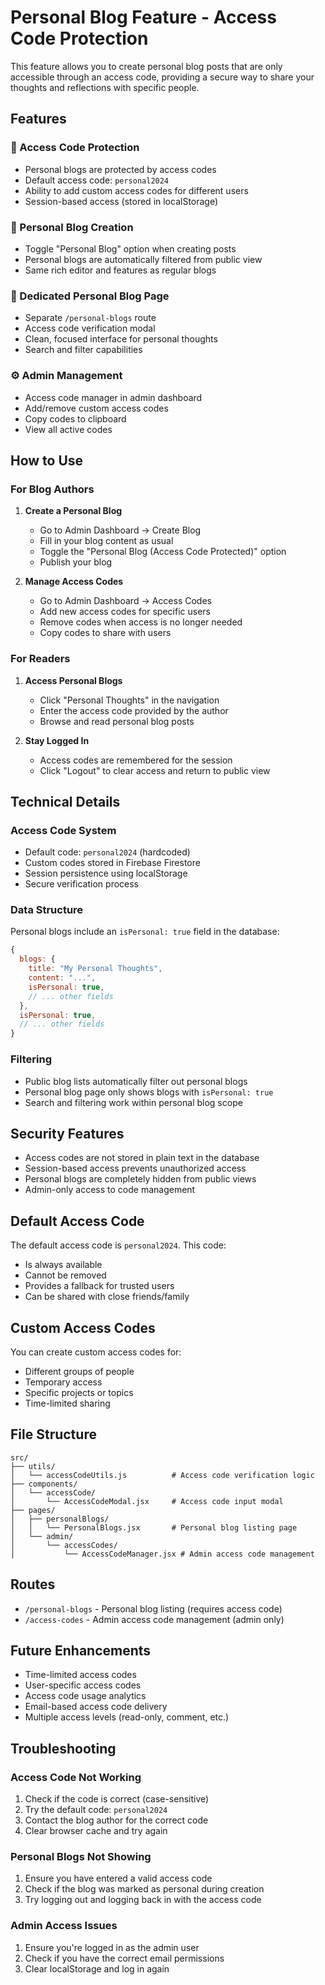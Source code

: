# Personal Blog Feature - Access Code Protection

This feature allows you to create personal blog posts that are only accessible through an access code, providing a secure way to share your thoughts and reflections with specific people.

## Features

### 🔐 Access Code Protection
- Personal blogs are protected by access codes
- Default access code: `personal2024`
- Ability to add custom access codes for different users
- Session-based access (stored in localStorage)

### 📝 Personal Blog Creation
- Toggle "Personal Blog" option when creating posts
- Personal blogs are automatically filtered from public view
- Same rich editor and features as regular blogs

### 🎯 Dedicated Personal Blog Page
- Separate `/personal-blogs` route
- Access code verification modal
- Clean, focused interface for personal thoughts
- Search and filter capabilities

### ⚙️ Admin Management
- Access code manager in admin dashboard
- Add/remove custom access codes
- Copy codes to clipboard
- View all active codes

## How to Use

### For Blog Authors

1. **Create a Personal Blog**
   - Go to Admin Dashboard → Create Blog
   - Fill in your blog content as usual
   - Toggle the "Personal Blog (Access Code Protected)" option
   - Publish your blog

2. **Manage Access Codes**
   - Go to Admin Dashboard → Access Codes
   - Add new access codes for specific users
   - Remove codes when access is no longer needed
   - Copy codes to share with users

### For Readers

1. **Access Personal Blogs**
   - Click "Personal Thoughts" in the navigation
   - Enter the access code provided by the author
   - Browse and read personal blog posts

2. **Stay Logged In**
   - Access codes are remembered for the session
   - Click "Logout" to clear access and return to public view

## Technical Details

### Access Code System
- Default code: `personal2024` (hardcoded)
- Custom codes stored in Firebase Firestore
- Session persistence using localStorage
- Secure verification process

### Data Structure
Personal blogs include an `isPersonal: true` field in the database:
```javascript
{
  blogs: {
    title: "My Personal Thoughts",
    content: "...",
    isPersonal: true,
    // ... other fields
  },
  isPersonal: true,
  // ... other fields
}
```

### Filtering
- Public blog lists automatically filter out personal blogs
- Personal blog page only shows blogs with `isPersonal: true`
- Search and filtering work within personal blog scope

## Security Features

- Access codes are not stored in plain text in the database
- Session-based access prevents unauthorized access
- Personal blogs are completely hidden from public views
- Admin-only access to code management

## Default Access Code

The default access code is `personal2024`. This code:
- Is always available
- Cannot be removed
- Provides a fallback for trusted users
- Can be shared with close friends/family

## Custom Access Codes

You can create custom access codes for:
- Different groups of people
- Temporary access
- Specific projects or topics
- Time-limited sharing

## File Structure

```
src/
├── utils/
│   └── accessCodeUtils.js          # Access code verification logic
├── components/
│   └── accessCode/
│       └── AccessCodeModal.jsx     # Access code input modal
├── pages/
│   ├── personalBlogs/
│   │   └── PersonalBlogs.jsx       # Personal blog listing page
│   └── admin/
│       └── accessCodes/
│           └── AccessCodeManager.jsx # Admin access code management
```

## Routes

- `/personal-blogs` - Personal blog listing (requires access code)
- `/access-codes` - Admin access code management (admin only)

## Future Enhancements

- Time-limited access codes
- User-specific access codes
- Access code usage analytics
- Email-based access code delivery
- Multiple access levels (read-only, comment, etc.)

## Troubleshooting

### Access Code Not Working
1. Check if the code is correct (case-sensitive)
2. Try the default code: `personal2024`
3. Contact the blog author for the correct code
4. Clear browser cache and try again

### Personal Blogs Not Showing
1. Ensure you have entered a valid access code
2. Check if the blog was marked as personal during creation
3. Try logging out and logging back in with the access code

### Admin Access Issues
1. Ensure you're logged in as the admin user
2. Check if you have the correct email permissions
3. Clear localStorage and log in again 